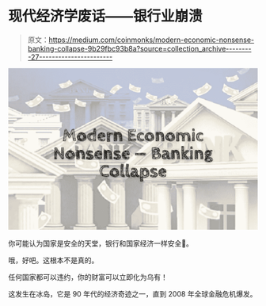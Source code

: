 # 现代经济学废话——银行业崩溃

> 原文：<https://medium.com/coinmonks/modern-economic-nonsense-banking-collapse-9b29fbc93b8a?source=collection_archive---------27----------------------->

![](img/20b06fc42e79bb1aa0195cc1b6d9f5b8.png)

你可能认为国家是安全的天堂，银行和国家经济一样安全🏦。

哦，好吧。这根本不是真的。

任何国家都可以违约，你的财富可以立即化为乌有！

这发生在冰岛，它是 90 年代的经济奇迹之一，直到 2008 年全球金融危机爆发。